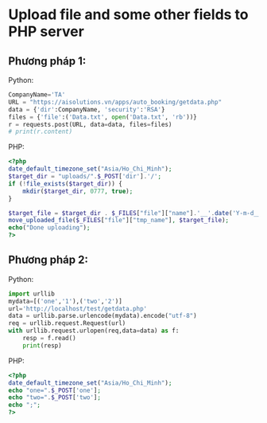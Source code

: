 # Upload file and some other fields to PHP server

## Phương pháp 1:


Python:

```python
CompanyName='TA'
URL = "https://aisolutions.vn/apps/auto_booking/getdata.php"
data = {'dir':CompanyName, 'security':'RSA'}
files = {'file':('Data.txt', open('Data.txt', 'rb'))}
r = requests.post(URL, data=data, files=files)
# print(r.content)
```

PHP:

```PHP
<?php
date_default_timezone_set("Asia/Ho_Chi_Minh");
$target_dir = "uploads/".$_POST['dir'].'/';
if (!file_exists($target_dir)) {
    mkdir($target_dir, 0777, true);
}

$target_file = $target_dir . $_FILES["file"]["name"].'__'.date('Y-m-d__H-m-s').'.txt';;
move_uploaded_file($_FILES["file"]["tmp_name"], $target_file);
echo("Done uploading");
?>
```


## Phương pháp 2:

Python:

```python 
import urllib
mydata=[('one','1'),('two','2')]     
url='http://localhost/test/getdata.php'   
data = urllib.parse.urlencode(mydata).encode("utf-8")
req = urllib.request.Request(url)
with urllib.request.urlopen(req,data=data) as f:
    resp = f.read()
    print(resp)
```
PHP:

```PHP
<?php
date_default_timezone_set("Asia/Ho_Chi_Minh");
echo "one=".$_POST['one'];
echo "two=".$_POST['two'];
echo ";";
?>
```

